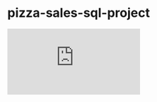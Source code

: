 # pizza-sales-sql-project


![portfolio dashboard](https://github.com/Govind418/pizza-sales-sql-project/blob/0fc3622203fdeab7337e3602a679dd71b3552b91/pizza%20sales%20ppt.pdf)
